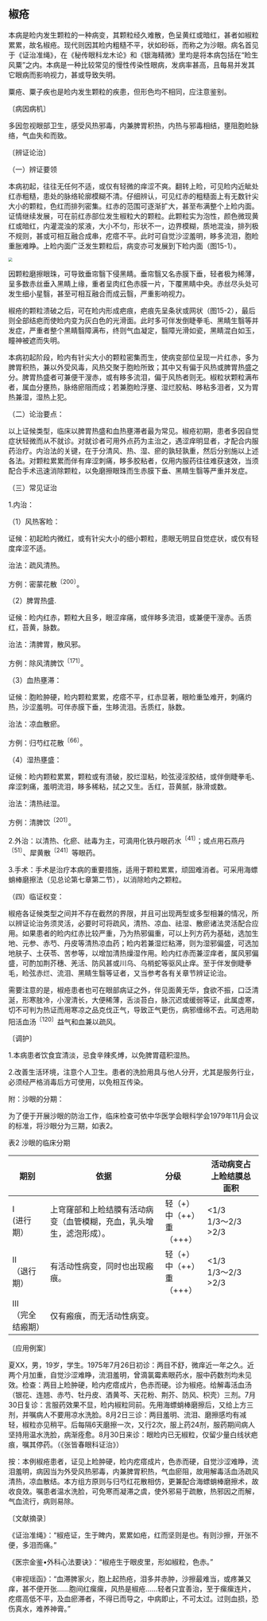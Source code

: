 ## 椒疮

本病是睑内发生颗粒的一种病变，其颗粒经久难散，色呈黄红或暗红，甚者如椒粒累累，故名椒疮。现代则因其睑内粗糙不平，状如砂砾，而称之为沙眼。病名首见于《证治准绳》，在《秘传眼科龙木论》和《银海精微》里均是将本病包括在“睑生风粟”之内。本病是一种比较常见的慢性传染性眼病，发病率甚高，且每易并发其它眼病而影响视力，甚或导致失明。

粟疮、粟子疾也是睑内发生颗粒的疾患，但形色均不相同，应注意鉴别。

〔病因病机〕

多因忽视眼部卫生，感受风热邪毒，内兼脾胃积热，内热与邪毒相结，壅阻胞睑脉络，气血失和而致。

〔辨证论治〕

（一）辨证要领

本病初起，往往无任何不适，或仅有轻微的痒涩不爽。翻转上睑，可见睑内近眦处红赤粗糙，患处的脉络轮廓模糊不清。仔细辨认，可见红赤的粗糙面上有无数针尖大小的颗粒，色红而排列密集。红赤的范围可逐渐扩大，甚至布满整个上睑内面。证情继续发展，可在前红赤部位发生椒粒大的颗粒。此颗粒实为泡性，颜色微现黄红或暗红，内灌混浊的浆液，大小不匀，形状不一，边界模糊，质地混浊，排列极不规则，甚或可相互融合成串，疙瘩不平。此时可自觉沙涩羞明，眵多流泪，胞睑重胀难睁。上睑内面广泛发生颗粒后，病变亦可发展到下睑内面（图15-1）。

<img src="./img/15.jpg" style="zoom:50%;" />

因颗粒磨擦眼珠，可导致垂帘翳下侵黑睛。垂帘翳又名赤膜下垂，轻者极为稀薄，呈多数赤丝垂入黑睛上缘，重者呈肉红色赤膜一片，下覆黑睛中央。赤丝尽头处可发生细小星翳，甚至可相互融合而成云翳，严重影响视力。

椒疮的颗粒溃破之后，可在睑内形成疤痕，疤痕先呈条状或网状（图15-2），最后则全部结疤而使睑内变为灰白色的光滑面。此时多可伴发倒睫拳毛、黑睛生翳等并发症，严重者整个黑睛翳障满布，终则气血凝定，翳障光滑如瓷，黑睛混白如玉，瞳神被遮而失明。

本病初起阶段，睑内有针尖大小的颗粒密集而生，使病变部位呈现一片红赤，多为脾胃积热，兼以外受风毒，风热交聚于胞睑所致；其中又有偏于风热或脾胃热盛之分。脾胃热盛者可兼便干溲赤，或有眵多流泪，偏于风热者则无。椒粒状颗粒满布者，属血分壅热，脉络瘀阻而成；若兼胞睑浮壅、湿烂胶粘、眵粘多泪者，又为胃热兼湿，湿热上犯。

（二）论治要点：

以上证候类型，临床以脾胃热盛和血热壅滞者最为常见。椒疮初期，患者多因自觉症状轻微而从不就诊。对就诊者可用外点药为主治之，遇涩痒明显者，才配合内服药治疗。内治法的关键，在于分清风、热、湿、瘀的孰轻孰重，然后分别施以上述各法。对颗粒累累而伴有痒涩刺痛，眵多胶粘者，仅用内服药往往难获速效，当须配合手术迅速消除颗粒，以免磨擦眼珠而生赤膜下垂、黑睛生翳等严重并发症。

（三）常见证治

1.内治：

（1）风热客睑：

证候：初起睑内微红，或有针尖大小的细小颗粒，患眼无明显自觉症状，或仅有轻度痒涩不适。

治法：疏风清热。

方例：密蒙花散<sup>〔200〕</sup>。

（2）脾胃热盛.

证候：睑内红赤，颗粒大且多，眼涩痒痛，或伴眵多流泪，或兼便干溲赤。舌质红，苔黄，脉数。

治法：清脾胃，散风邪。

方例：除风清脾饮<sup>〔171〕</sup>。

（3）血热壅滞：

证候：胞睑肿硬，睑内颗粒累累，疙瘩不平，红赤显著，眼睑重坠难开，刺痛灼热，沙涩羞明。可伴赤膜下垂，生眵流泪。舌质红，脉数。

治法：凉血散瘀。

方例：归芍红花散<sup>〔66〕</sup>。

（4）湿热壅盛：

证候：睑内颗粒累累，颗粒或有溃破，胶烂湿粘，睑弦浸淫胶结，或伴倒睫拳毛、痒涩刺痛，羞明流泪，眵多稀粘，拭之又生。舌红，苔黄腻，脉滑或数。

治法：清热祛湿。

方例：清脾饮<sup>〔201〕</sup>。

2.外治：以清热、化瘀、祛毒为主，可滴用化铁丹眼药水<sup>〔41〕</sup>；或点用石燕丹<sup>〔51〕</sup>、犀黄散<sup>〔241〕</sup>等眼药。

3.手术：手术是治疗本病的重要措施，适用于颗粒累累，顽固难消者。可采用海螵蛸棒磨擦法（见总论第七章第二节），以消除睑内之颗粒。

（四）临证权变：

椒疮各证候类型之间并不存在截然的界限，并且可出现两型或多型相兼的情况，所以辨证论治务须灵活，必要时可将疏风，清热、凉血、祛湿、散瘀诸法灵活配合应用。如果患者的睑内红赤比较严重，乃为热邪偏重，可以上列方药为基础，选加生地、元参、赤芍、丹皮等清热凉血药；睑内若兼湿烂粘滞，则为湿邪偏盛，可选加地肤子、土茯苓、苦参等，以增加清热燥湿作用。睑内红赤而兼涩痒者，属风邪偏盛，可酌加荆芥穗、羌活、防风甚或川乌、乌梢蛇等驱风止痒。至于伴发倒睫拳毛，睑弦赤烂、流泪、黑睛生翳等证者，又当参考各有关章节辨证论治。

需要注意的是，椒疮患者也可在眼部病证之外，伴见面黄无华，食欲不振，口泛清涎，形寒肢冷，小溲清长，大便稀薄，舌淡苔白，脉沉迟或缓弱等证，此属虚寒，切不可判为热证而用寒凉之品克伐正气，导致正气更伤，病邪缠绵不去。可选用助阳活血汤<sup>〔120〕</sup>益气和血兼以疏风。

〔调护〕

1.本病患者饮食宜清淡，忌食辛辣炙煿，以免脾胃蕴积湿热。

2.改善生活环境，注意个人卫生。患者的洗脸用具与他人分开，尤其是服务行业，必须经严格消毒后方可使用，以免相互传染。

附：沙眼的分期：

为了便于开展沙眼的防治工作，临床检查可依中华医学会眼科学会1979年11月会议的标准，将沙眼分为三期，如表2。

表2 沙眼的临床分期

| 期别                    | 依据                                                         | 分级                              | 活动病变占上睑结膜总面积     |
| ----------------------- | ------------------------------------------------------------ | :-------------------------------- | ---------------------------- |
| I   <br />(进行期）     | 上穹窿部和上睑结膜有活动病变（血管模糊，充血，乳头增生，滤泡形成）。 | 轻（+）<br>中（++）<br>重（+++）  | <1/3 <br />1/3〜2/3 <br>>2/3 |
| Ⅱ  <br />（退行期）     | 有活动性病变，同时也出现瘢痕。                               | 轻（+）<br>中（++）<br/>重（+++） | <1/3<br />1/3〜2/3 <br> >2/3 |
| Ⅲ  <br />（完全结瘢期） | 仅有瘢痕，而无活动性病变。                                   |                                   |                              |

〔应用例案〕

夏XX，男，19岁，学生。1975年7月26日初诊：两目不舒，微痒近一年之久。近两个月加重，自觉沙涩难睁，流泪羞明，曾滴氯霉素眼药水，服中药数剂均未见效。检查：两目上睑肿硬，睑内疙瘩成片，色赤而硬。诊为椒疮。给解毒活血汤（银花、连翘、赤芍、牡丹皮、酒黄芩、天花粉、荆芥、防风、枳壳）三剂。7月30日复诊：言服药效果不显，睑内椒粒同前。先用海螵蛸棒磨擦后，又给上方三剂，并嘱病人不要用凉水洗脸。8月2日三诊：两目羞明、流泪、磨擦感均有减轻，椒粒亦见稍平。后每隔6天磨擦一次，又行2次，服上药24剂，服药期间病人坚持用温水洗脸，病渐痊愈。8月30日来诊：眼睑内已无椒粒，仅留少量白线状疤痕，嘱其停药。（《张皆春眼科证治》）

按：本例椒疮患者，证见上睑肿硬，睑内疙瘩成片，色赤而硬，自觉沙涩难睁，流泪羞明，病因当为外受风热邪毒，内兼脾胃积热，气血瘀阻，故用解毒活血汤疏风清热，凉血散结。本方组方原则与归芍红花散相仿，更兼配合海螵蛸棒磨擦术，故收良效。嘱患者温水洗脸，可免寒而凝滞之虞，使外邪易于疏散，热邪因之而解，气血流行，病则易除。

〔文献摘录〕

《证治准绳》：“椒疮证，生于睥内，累累如疮，红而坚则是也。有则沙擦，开张不便，多泪而痛。”

《医宗金鉴•外科心法要诀》：“椒疮生于眼皮里，形如椒粒，色赤。”

《审视瑶函》：“血滞脾家火，胞上起热疮，泪多并赤肿，沙擦最难当，或疼兼又痒，甚不便开张……胞间红瘰瘰，风热是椒疮……轻者只宜善治，至于瘰瘰连片，疙瘩高低不平，及血瘀滞者，不得已而导之，中病即止，不可太过。过则血损，恐伤真水，难养神膏。”